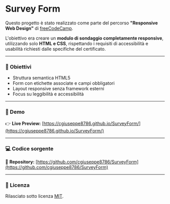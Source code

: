 # Survey Form

Questo progetto è stato realizzato come parte del percorso **"Responsive Web Design"** di [freeCodeCamp](https://www.freecodecamp.org/).

L'obiettivo era creare un **modulo di sondaggio completamente responsive**, utilizzando solo **HTML e CSS**, rispettando i requisiti di accessibilità e usabilità richiesti dalle specifiche del certificato.

---

### 🧠 Obiettivi

- Struttura semantica HTML5  
- Form con etichette associate e campi obbligatori  
- Layout responsive senza framework esterni  
- Focus su leggibilità e accessibilità

---

### 🚀 Demo

👉 **Live Preview:** [https://cgiuseppe8786.github.io/SurveyForm/](https://cgiuseppe8786.github.io/SurveyForm/)

---

### 💻 Codice sorgente

📂 **Repository:** [https://github.com/cgiuseppe8786/SurveyForm](https://github.com/cgiuseppe8786/SurveyForm)

---

### 🧾 Licenza

Rilasciato sotto licenza [MIT](LICENSE).

